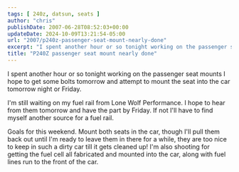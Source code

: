 ```yaml
---
tags: [ 240z, datsun, seats ]
author: "chris"
publishDate: 2007-06-28T08:52:03+00:00
updateDate: 2024-10-09T13:21:54-05:00
url: "2007/p240z-passenger-seat-mount-nearly-done"
excerpt: "I spent another hour or so tonight working on the passenger seat mounts I hope to get some bolts tomorrow"
title: "P240Z passenger seat mount nearly done"
---
```


I spent another hour or so tonight working on the passenger seat mounts I hope to get some bolts tomorrow and attempt to mount the seat into the car tomorrow night or Friday.


I'm still waiting on my fuel rail from Lone Wolf Performance. I hope to hear from them tomorrow and have the part by Friday. If not I'll have to find myself another source for a fuel rail.


Goals for this weekend. Mount both seats in the car, though I'll pull them back out until I'm ready to leave them in there for a while, they are too nice to keep in such a dirty car till it gets cleaned up! I'm also shooting for getting the fuel cell all fabricated and mounted into the car, along with fuel lines run to the front of the car.
